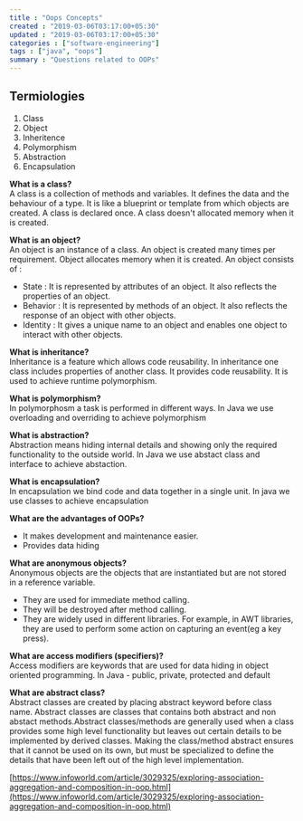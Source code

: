 ```yaml
---
title : "Oops Concepts"
created : "2019-03-06T03:17:00+05:30"
updated : "2019-03-06T03:17:00+05:30"
categories : ["software-engineering"]
tags : ["java", "oops"]
summary : "Questions related to OOPs"
---
```


## Termiologies

1. Class
2. Object
3. Inheritence
4. Polymorphism
5. Abstraction
6. Encapsulation


**What is a class?**  
A class is a collection of methods and variables. It defines the data and the behaviour of a type. It is like a blueprint or template from which objects are created. A class is declared once. A class doesn't allocated memory when it is created.

**What is an object?**  
An object is an instance of a class. An object is created many times per requirement. Object allocates memory when it is created. An object consists of :

* State : It is represented by attributes of an object. It also reflects the properties of an object.
* Behavior : It is represented by methods of an object. It also reflects the response of an object with other objects.
* Identity : It gives a unique name to an object and enables one object to interact with other objects.

**What is inheritance?**  
Inheritance is a feature which allows code reusability. In inheritance one class includes properties of another class. It provides code reusability. It is used to achieve runtime polymorphism.

**What is polymorphism?**  
In polymorphosm a task is performed in different ways. In Java we use overloading and overriding to achieve polymorphism

**What is abstraction?**  
Abstraction means hiding internal details and showing only the required functionality to the outside world. In Java we use abstact class and interface to achieve abstaction.

**What is encapsulation?**  
In encapsulation we bind code and data together in a single unit. In java we use classes to achieve encapsulation

**What are the advantages of OOPs?**  
* It makes development and maintenance easier.
* Provides data hiding

**What are anonymous objects?**  
Anonymous objects are the objects that are instantiated but are not stored in a reference variable.

* They are used for immediate method calling.
* They will be destroyed after method calling.
* They are widely used in different libraries. For example, in AWT libraries, they are used to perform some action on capturing an event(eg a key press).

**What are access modifiers (specifiers)?**  
Access modifiers are keywords that are used for data hiding in object oriented programming. In Java  - public, private, protected and default

**What are abstract class?**  
Abstract classes are created by placing abstract keyword before class name. Abstract classes are classes that contains both abstract and non abstact methods.Abstract classes/methods are generally used when a class provides some high level functionality but leaves out certain details to be implemented by derived classes. Making the class/method abstract ensures that it cannot be used on its own, but must be specialized to define the details that have been left out of the high level implementation.

[https://www.infoworld.com/article/3029325/exploring-association-aggregation-and-composition-in-oop.html](https://www.infoworld.com/article/3029325/exploring-association-aggregation-and-composition-in-oop.html)
